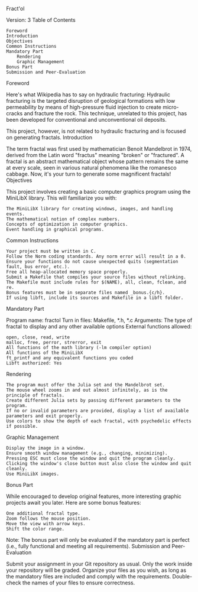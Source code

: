 Fract'ol

Version: 3
Table of Contents

    Foreword
    Introduction
    Objectives
    Common Instructions
    Mandatory Part
        Rendering
        Graphic Management
    Bonus Part
    Submission and Peer-Evaluation

Foreword

Here's what Wikipedia has to say on hydraulic fracturing:
Hydraulic fracturing is the targeted disruption of geological formations with low permeability by means of high-pressure fluid injection to create micro-cracks and fracture the rock. This technique, unrelated to this project, has been developed for conventional and unconventional oil deposits.

This project, however, is not related to hydraulic fracturing and is focused on generating fractals.
Introduction

The term fractal was first used by mathematician Benoit Mandelbrot in 1974, derived from the Latin word "fractus" meaning "broken" or "fractured". A fractal is an abstract mathematical object whose pattern remains the same at every scale, seen in various natural phenomena like the romanesco cabbage. Now, it's your turn to generate some magnificent fractals!
Objectives

This project involves creating a basic computer graphics program using the MiniLibX library. This will familiarize you with:

    The MiniLibX library for creating windows, images, and handling events.
    The mathematical notion of complex numbers.
    Concepts of optimization in computer graphics.
    Event handling in graphical programs.

Common Instructions

    Your project must be written in C.
    Follow the Norm coding standards. Any norm error will result in a 0.
    Ensure your functions do not cause unexpected quits (segmentation fault, bus error, etc.).
    Free all heap-allocated memory space properly.
    Submit a Makefile that compiles your source files without relinking.
    The Makefile must include rules for $(NAME), all, clean, fclean, and re.
    Bonus features must be in separate files named _bonus.{c/h}.
    If using libft, include its sources and Makefile in a libft folder.

Mandatory Part

Program name: fractol
Turn in files: Makefile, *.h, *.c
Arguments: The type of fractal to display and any other available options
External functions allowed:

    open, close, read, write
    malloc, free, perror, strerror, exit
    All functions of the math library (-lm compiler option)
    All functions of the MiniLibX
    ft_printf and any equivalent functions you coded
    Libft authorized: Yes

Rendering

    The program must offer the Julia set and the Mandelbrot set.
    The mouse wheel zooms in and out almost infinitely, as is the principle of fractals.
    Create different Julia sets by passing different parameters to the program.
    If no or invalid parameters are provided, display a list of available parameters and exit properly.
    Use colors to show the depth of each fractal, with psychedelic effects if possible.

Graphic Management

    Display the image in a window.
    Ensure smooth window management (e.g., changing, minimizing).
    Pressing ESC must close the window and quit the program cleanly.
    Clicking the window's close button must also close the window and quit cleanly.
    Use MiniLibX images.

Bonus Part

While encouraged to develop original features, more interesting graphic projects await you later. Here are some bonus features:

    One additional fractal type.
    Zoom follows the mouse position.
    Move the view with arrow keys.
    Shift the color range.

Note: The bonus part will only be evaluated if the mandatory part is perfect (i.e., fully functional and meeting all requirements).
Submission and Peer-Evaluation

Submit your assignment in your Git repository as usual. Only the work inside your repository will be graded. Organize your files as you wish, as long as the mandatory files are included and comply with the requirements. Double-check the names of your files to ensure correctness.
